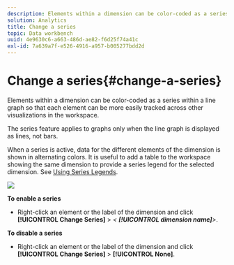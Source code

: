 ```yaml
---
description: Elements within a dimension can be color-coded as a series within a line graph so that each element can be more easily tracked across other visualizations in the workspace.
solution: Analytics
title: Change a series
topic: Data workbench
uuid: 4e9630c6-a663-486d-ae82-f6d25f74a41c
exl-id: 7a639a7f-e526-4916-a957-b005277bdd2d
---
```

# Change a series{#change-a-series}

Elements within a dimension can be color-coded as a series within a line graph so that each element can be more easily tracked across other visualizations in the workspace.

 The series feature applies to graphs only when the line graph is displayed as lines, not bars.

When a series is active, data for the different elements of the dimension is shown in alternating colors. It is useful to add a table to the workspace showing the same dimension to provide a series legend for the selected dimension. See [Using Series Legends](../../../../home/c-get-started/c-analysis-vis/c-tables/c-srs-leg.md#concept-c48042a705524bc4b63cd6f24874cc12).

![](assets/vis_LineGraph_Series.png)

**To enable a series**

* Right-click an element or the label of the dimension and click **[!UICONTROL Change Series]** > *< **[!UICONTROL dimension name]**>*.

**To disable a series**

* Right-click an element or the label of the dimension and click **[!UICONTROL Change Series]** > **[!UICONTROL None]**.
